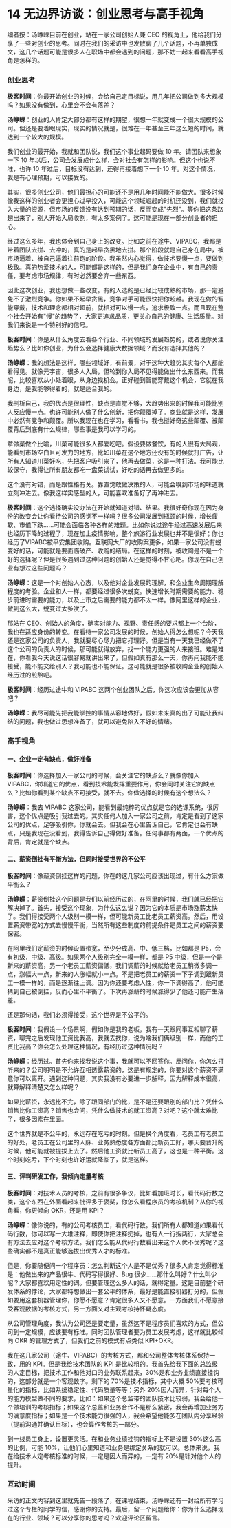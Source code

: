 # 14 无边界访谈：创业思考与高手视角

编者按：汤峥嵘目前在创业，站在一家公司创始人兼 CEO
的视角上，他给我们分享了一些对创业的思考。同时在我们的采访中也发散聊了几个话题，不再单独成文，这几个话题可能是很多人在职场中都会遇到的问题，那不妨一起来看看高手视角是怎样的。

### 创业思考

**极客时间**：你最开始创业的时候，会给自己定目标说，用几年把公司做到多大规模吗？如果没有做到，心里会不会有落差？

**汤峥嵘**：创业的人肯定大部分都有这样的期望，很想一年就变成一个很大规模的公司。但还是要着眼现实，现实的情况就是，很难在一年甚至三年这么短的时间，就达到一个较大的规模。

我们创业的最开始，我就和团队说，我们这个事业起码要做 10
年。请团队来想象一下 10
年以后，公司会发展成什么样，会对社会有怎样的影响。但这个也说不准，也许
10 年过后，目标没有达到，还得再接着想下一个 10
年。对这个情况，我是有心理预期，可以接受的。

其实，很多创业公司，他们最担心的可能还不是用几年时间能不能做大。很多时候像我这样的创业者会更担心过早投入，可能这个领域崛起的时机还没到，我们就投入大量的资源，但市场的反馈没有达到预期的话，反而变成"先烈"。等你把这条路趟出来了，别人开始入局收割，有太多案例了。这可能是现在一部分创业者的担心。

经过这么多年，我也体会到自己身上的改变。比如之前在途牛、VIPABC，我都是带着团队去拼、去冲的，真的是起早贪黑地去拼。那个阶段就是自己身在局中，被市场逼着、被自己逼着往前跑的阶段。我虽然内心觉得，做技术要慢一点，要做到极致。真的热爱技术的人，可能都是这样的，但是我们身在企业中，有自己的责任，要考虑市场规律，有时必然要舍弃一些东西。

因此这次创业，我也想做一些改变。有的人选的是已经比较成熟的市场，那一定避免不了激烈竞争。你如果不起早贪黑，竞争对手可能很快把你超越。我现在做的智能穿戴，技术和理念都相对超前，就相对可以慢一点，追求极致一点。而且现在整个社会开始有"慢"的趋势了，大家更追求品质，更关心自己的健康、生活质量。对我们来说是一个特别好的信号。

**极客时间**：你是从什么角度去看各个行业、不同领域的发展趋势的，或者说你关注趋势么？比如你创业，为什么会选择健康大数据领域？而没有选择其他的？

**汤峥嵘**：我的想法是这样，哪些领域好，有前景，对于这种大趋势其实每个人都能看得见。就像元宇宙，很多人入局，但轮到你入局不见得能做出什么东西来。而我呢，比较喜欢从小处着眼，从身边找机会。正好碰到智能穿戴这个机会，它就在我身边，是我能够得着的，就是适合我的。

我剖析自己，我的优点是很理性，缺点是直觉不够，大趋势出来的时候我可能比别人反应慢一点。也许可能别人做了什么创新，把你颠覆掉了。商业就是这样，发展中必然有竞争和颠覆。所以我现在也在学习，看看书，我也挺好奇这些颠覆、被颠覆背后到底有什么规律，哪些事是我可以学习的。

拿做菜做个比喻，川菜可能很多人都爱吃吧。假设要做餐饮，有的人很有大局观，能看到市场空白且可发力的地方，比如川菜在这个地方还没有的时候就打广告，让所有人知道川菜好吃，先把客户吸引来了，他再去做菜，这是一种打法。我可能比较保守，我得让所有朋友都吃一盘菜试试，好吃的话再去做更多的。

这个没有对错，而是跟性格有关。靠直觉敢做决策的人，可能会嗅到市场的味道就立刻冲进去。像我这样实感型的人，可能喜欢准备好了再冲进去。

**极客时间**：这个选择确实没办法在开始就知道对错、结果。我很好奇你现在因为身份的改变会让你看待公司的感觉不一样吗？很多公司发展到瓶颈的时候，增长疲软、市值下跌......可能会面临各种各样的难题。比如你说过途牛经过高速发展后来也经历下降的过程了，现在加上疫情影响，整个旅游行业发展也并不是很好；你也经历了VIPABC被平安集团收购。互联网大厂的收购案更多，如果一家公司没有蜕变好的话，可能就是要面临破产、收购的结局。在这样的时刻，被收购是不是一个好的选择呢？但是很多遇到过这种问题的创始人还是觉得不甘心吧。你现在自己创业有想过这些问题吗？

**汤峥嵘**：这是一个对创始人心态，以及他对企业发展的理解，和企业生命周期理解程度的考验。企业和人一样，都要经过很多次蜕变。快速增长时期需要的能力、稳步前进时需要的能力，以及上市之后需要的能力都不太一样。像阿里这样的企业，做到这么大，蜕变过太多次了。

那站在
CEO、创始人的角度，确实对能力、视野、责任感的要求都上一个台阶，我也在适应身份的转变。在看待一家公司发展的时候，创始人得怎么想呢？今天我还是这家公司的负责人，我就要尽心尽力把它打理好。但是当有一天我已经做不了这个公司的负责人的时候，那可能就得放弃，找一个能力更强的人来接班。难是难在，你看我今天说这话很容易就讲出来了，但假如真有那么一天，你再问我能不能接受，能不能交给别人？我可能也不能保证。这可能就是很多被收购企业的创始人经历过的煎熬吧。

**极客时间**：经历过途牛和 VIPABC
这两个创业团队之后，你这次应该会更加从容吧？

**汤峥嵘**：我尽可能先把我能掌控的事情从容地做好，假如未来真的出了可能让我纠结的问题，我也做过思想准备了，就可以避免陷入不好的情绪。

### 高手视角

#### 一、企业一定有缺点，做好准备

**极客时间**：你选择加入一家公司的时候，会关注它的缺点么？就像你加入
VIPABC，你知道它的优点，看到技术能发挥重要作用，你会同时关注它的缺点么？比如你看到某个缺点不可接受，就不去。你做选择的时候有这个想法么？

**汤峥嵘**：我去 VIPABC
这家公司，能看到最纯粹的优点就是它的选课系统，很厉害，这个优点是吸引我过去的。其实任何人加入一家公司之前，肯定是看到了这家公司的优点，足够吸引你，你就会去。但我会在心里告诉自己，它肯定也会有缺点，只是我现在没看到，我得告诉自己得做好准备。任何事都有两面，一个优点的背后，肯定就是个缺点。

#### 二、薪资倒挂有平衡方法，但同时接受世界的不公平

**极客时间**：像薪资倒挂这样的问题，你在的这几家公司应该出现过，有什么方案做平衡么？

**汤峥嵘**：薪资倒挂这个问题是我们以前经历过的，在阿里的时候，我们就已经把它解决掉了。首先，接受这个现象，为什么这么说？因为它的本质是市场涨薪太快了。我们得接受两个人级别一模一样，但可能新员工比老员工薪资高。然后，用设置薪资带宽的方式去慢慢平衡，当然所有这些制度的前提条件是员工之间的薪资要保密。

在阿里我们定薪资的时候设置带宽，至少分成高、中、低三档，比如都是
P5，会有初级，中级、高级。如果两个人级别完全一模一样，都是 P5
中级，但是一个是新来的薪资高，另一个老员工薪资偏低，我们调薪的时候就给老员工稍微多调一点，涨幅大一点，新来的人涨幅就小一点。不是把老员工的薪资一下子调到跟新员工一模一样的，而是逐渐往上调。因为你还要考虑人性，你一下调得高了，他可能猜到自己被倒挂，反而心里不平衡了。下次再涨薪的时候涨得少了他还可能产生落差。

还是那句话，我们必须得接受，这个世界是不公平的。

**极客时间**：我假设一个场景啊，假如你是我的老板，我有一天跟同事互相聊了薪资，聊完之后发现他工资比我高，我就去找你，说为啥我们俩级别一样，而他的工资比我高？你会怎么处理这种情况，有经历过这种情况吗？

**汤峥嵘**：经历过。首先你来找我说这个事，我就可以不回答你。反问你，你怎么打听来的？公司明明是不允许互相透露薪资的，这是有规定的，你要对这个薪资不满意你可以离开。遇到这种问题，其实我没有必要进一步解释，因为解释成本很高，就算解释清楚又怎么样呢？

如果比薪资，永远比不完，除了跟同部门的比，是不是还要跟别的部门比？凭什么销售比你工资高？销售也会问，凭什么做技术的就工资高？对吧？这个就太难比了，很多因素在里面。

这个世界就是不公平的，永远存在吃亏的时刻。但是换个角度看，老员工有老员工的好处，老员工在公司里的人脉、业务熟悉度各方面都比新员工好，哪天要晋升的时候，他可能就被提拔上去了。然后他工资就比新员工高了，这也是一种平衡。这个时刻吃亏，下个时刻也许好运就降临了，就是这样。

#### 三、评判研发工作，我倾向定量考核

**极客时间**：对技术人员的考核，之前有很多争议，比如看加班时长，看代码行数之类，这个东西在外面看起来批评多于褒奖，你怎么看程序员的考核机制？从你的视角看，你更倾向
OKR，还是用 KPI？

**汤峥嵘**：像你说的，有的公司考核员工，看代码行数。我们所有人都知道如果看代码行数，你可以写一大堆注释，即使你把注释扔掉，也有人一行拆两行，大家总会有方法去应对这个考核方法。我们怎么能从代码行数看出来这个人优不优秀呢？这些确实都不是真正能够选拔出优秀人才的标准。

但是，你要随便问一个程序员：怎么判断这个人是不是优秀？很多人肯定觉得标准是：他做出来的产品很牛、代码写得很好、Bug
很少......那什么叫好？什么叫少呢？大家都喜欢用定性的词。但要管理这么多人的话，就得定量。这是目前整个研发体系的悖论，大家都特想做出一套公平的体系，最好是能直接机器打分的，但假如要用这套机器管理你，你愿不愿意？肯定很多人又不愿意。一方面我们不愿意接受客观数据的考核方式，另一方面又对主观考核持怀疑态度。

从公司管理角度，我认为公司还是要定量，虽然这不是程序员们喜欢的方式，但公司到一定规模，应该要有标准。同时团队管理者要为员工发展考虑，这样就比较倾向
OKR 的管理方式了，但我们之前的模式有点类似 KPI+OKR。

我在这几家公司（途牛、VIPABC）的考核方式，都和公司整体考核体系保持一致，用的
KPI。但是我给技术团队的 KPI
是比较粗的。我首先给我下面的总监级的人定目标，把技术工作和他对口的业务联系起来，30%是和业务业绩直接挂钩的，这部分就是一个客观数字。剩下的
70%是技术指标，其中大概
50%要考核可量化的指标，比如系统稳定性、代码质量等等；另外
20%因人而异，针对每个人的能力模型做不同的要求，比如：如果这个总监带的团队技术比较弱，我会给他一个做培训的考核指标；如果这个总监和业务合作不是那么紧密，我会再增加业务方的满意度指标；如果是一个技术能力很强的人，我会希望他能多在团队内分享经验（提前沟通并确认目标），也会算作考核的一部分。

到一线员工身上，设置更灵活。在和业务业绩挂钩的指标上不是设置
30%这么高的比例，可能
10%，让他们心里知道和业务是绑定关系的就可以。总体来说，我在给技术人定考核标准的时候，一定是因人而异的，一定有
20%是针对他个人的提升。

### 互动时间

采访的正文内容到这里就先告一段落了，在课程结束，汤峥嵘还有一封给所有学习过这个专栏的同学的信，感谢你的支持。最后，留一个问题给你：你为什么选择现在的行业、领域？可以分享你的思考吗？欢迎评论区留言。
